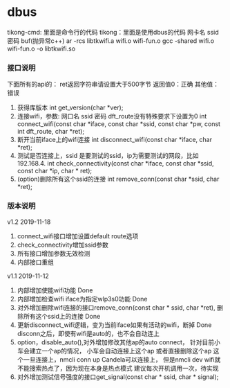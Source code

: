 # dbus
tikong-cmd: 里面是命令行的代码
tikong：里面是使用dbus的代码
网卡名 ssid 密码 buf(抛异常c++) 
ar -rcs libtkwifi.a wifi.o wifi-fun.o 
gcc -shared wifi.o wifi-fun.o -o libtkwifi.so

### 接口说明
下面所有的api的：
ret返回字符串请设置大于500字节
返回值0：正确 其他值：错误
1. 获得库版本
	int get_version(char *ver);
2. 连接wifi，参数: 网口名 ssid 密码 dft_route没有特殊要求下设置为0 
	int connect_wifi(const char *iface, const char *ssid, const char *pw, const int dft_route, char *ret);
3. 断开当前iface上的wifi连接
	int disconnect_wifi(const char *iface, char *ret);
4. 测试是否连接上，ssid 是要测试的ssid，ip为需要测试的网段，比如192.168.4.
	int check_connectivity(const char *iface, const char *ssid, const char *ip, char * ret);
5. (option)删除所有这个ssid的连接
	int remove_conn(const char *ssid, char *ret);  

### 版本说明
v1.2 2019-11-18
1. connect_wifi接口增加设置default route选项
2. check_connectivity增加ssid参数
2. 所有接口增加参数无效检测
3. 内部接口重组

v1.1 2019-11-12
1. 内部增加使能wifi功能 Done
2. 内部增加检查wifi iface为指定wlp3s0功能 Done
3. 对外增加删除wifi连接的接口remove_conn(const char * ssid, char *ret),
    删除所有这个ssid上的连接 Done
4. 更新disconnect_wifi逻辑，变为当前iface如果有活动的wifi，断掉 Done
disconn之后，即使有wifi是auto的，也不会自动连上
5. option，disable_auto(),对外增加修改其他ap的auto connect，
    针对目前小车会建立一个ap的情况，
    小车会自动连接上这个ap
    或者直接删除这个ap
    这个一旦连接上，nmcli conn up Candela可以连接上，
    但是nmcli dev wifi就不能搜索热点了，因为现在本身是热点模式
    建议每次开机调用一次，待实现
5. 对外增加测试信号强度的接口get_signal(const char * ssid, char * signal);